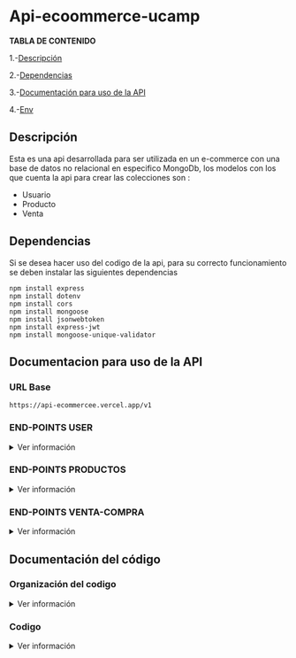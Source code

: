 # Api-ecoommerce-ucamp

**TABLA DE CONTENIDO**

1.-[Descripción](#Descripción)

2.-[Dependencias](#Dependencias)

3.-[Documentación para uso de la API](#Documentacion-para-uso-de-la-api)

4.-[Env](#.env)

## Descripción
Esta es una api desarrollada para ser utilizada en un e-commerce con una base de datos no relacional en especifico MongoDb, los modelos con los que cuenta la api para crear las colecciones son :
- Usuario
- Producto
- Venta

## Dependencias
Si se desea hacer uso del codigo de la api, para su correcto funcionamiento se deben instalar las siguientes dependencias 

    npm install express 
    npm install dotenv
    npm install cors
    npm install mongoose  
    npm install jsonwebtoken
    npm install express-jwt
    npm install mongoose-unique-validator

## Documentacion para uso de la API
### URL Base
`https://api-ecommercee.vercel.app/v1`


### **END-POINTS USER**

<details>
	
  <summary>Ver información</summary>
	
---
#### Registro de usuarios
> Este recurso permite crear un nuevo usuario 
<details>
  <summary>Ver información</summary>
	
###### End point
```http
  POST /user/
```

###### Body Request
```json
Formato Json
{
	"name": "Frank",
	"surname": "Aveiga",
	"mail": "prueba@prueba.com",
	"city":"Guayaquil",
	"age": 29,
	"password":"contrasena",
	"img": "url"
}
```
###### Response
```javascript
{
    "mensaje": "Usuario Creado",
    "detalles": {
        "idUser": "635cd92b96e01a1c9db455c1",
        "type": "customer",
        "token": "eyJhbGciOiJIUzI1NiIsInR5cCI6IkpXVCJ9.eyJpZFVzZXIiOiI2MzVjZDkyYjk2ZTAxYTFjOWRiNDU1YzEiLCJ0eXBlIjoiY3VzdG9tZXIiLCJpYXQiOjE2NjcwMjkyOTN9.c7WNCjOeOmOWMxusie7zR18LLvo5nTm1s6eXirLC81c"
    }
}
```
</details>
	
---
#### Login de usuario
> Este recurso permite logear al usuario generando un token de autorización
<details>
  <summary>Ver información</summary>
	
###### End point
```http
  POST /user/login
```

###### Body Request
```json
Formato Json
{
	"mail": "prueba@prueba.com",
	"password":"contrasena"
}
```

###### Response
```javascript
{
    "mensaje": "Login correcto",
    "detalles": "eyJhbGciOiJIUzI1NiIsInR5cCI6IkpXVCJ9.eyJpZFVzZXIiOiI2MzVjZDkyYjk2ZTAxYTFjOWRiNDU1YzEiLCJ0eXBlIjoiY3VzdG9tZXIiLCJpYXQiOjE2NjcwMjk0ODF9.ZHq7vv26JHaIltYTU45JnOrPfUNGhiYRUIatKFnvSPU"
}
```
</details>

---
#### Obtener todos los usuarios
> Este recurso devuelve los datos de los usuarios. **Solo podras usar esta ruta cuando este estes logeado como administrador** 
<details>
  <summary>Ver información</summary>
	
###### End point	
```http
  GET /user/getAll
```

###### Header Request
| KEY  |VALUE   |
| ------------ | ------------ |
| Authorization| Bearer (token de admin)  |

###### Response
```javascript
"mensaje": "Usuarios encontrados",
    "detalles": [
        {
             "_id": "635cd92b96e01a1c9db455c1",
            "name": "Frank",
            "mail": "prueba@prueba.com",
            "age": 29,
            "type": "customer",
            "img": "url"
        },
        {
            "_id": "635cd92b96e01a1c9db455c1",
            "name": "Frank",
            "mail": "prueba@prueba.com",
            "age": 29,
            "type": "customer",
            "img": "url"
        }
    ]
}
```
</details>	
	
---
	
	
#### Obtener los datos del usuario logeado
> Este recurso devuelve los datos del usuario logead. **Solo podras usar esta ruta cuando estes logeado ya que tendras el token de login** 

<details>
  <summary>Ver información</summary>

###### End point
```http
  -POST /user/
```



###### Header Request
| KEY  |VALUE   |
| ------------ | ------------ |
| Authorization| Bearer (token)  |

###### Response
```javascript
"mensaje": "Usuarios encontrados",
    "detalles": [
        {
             "_id": "635cd92b96e01a1c9db455c1",
            "name": "Frank",
            "mail": "prueba@prueba.com",
            "age": 29,
            "type": "customer",
            "img": "url"
        }
    ]
}
```
</details>

---
	
#### Obtener los datos de un usuario a través de uno de sus atributos 
> Este recurso devuelve los datos de los usuarios que cumplan con los parametros a travez del body. **Solo podras usar esta ruta cuando estes logeado como administrador** 
	
<details>
 <summary>Ver información</summary>
	
###### End point
	
```http
  GET /user/filtrar
```


###### Header Request
| KEY  |VALUE   |
| ------------ | ------------ |
| Authorization| Bearer (token de administrador)  |

###### Body Request (puedes buscar con cualquier atributo en esta ocación lo haremos con la edad)
```json
Formato Json
{
	"age": 29,
}
```

###### Response
```javascript
"mensaje": "Usuarios encontrados",
    "detalles": [
        {
             "_id": "635cd92b96e01a1c9db455c1",
            "name": "Frank",
            "mail": "prueba@prueba.com",
            "age": 29,
            "type": "customer",
            "img": "url"
        },
         {
             "_id": "635cd92b96e0qwe4rqwerr4",
            "name": "Frank",
            "mail": "prueba@prueba.com",
            "age": 29,
            "type": "customer",
            "img": "url"
        }
    ]
}
```
</details>
	
---
	
#### Obtener los de un usuario a través de un ID 
> Este recurso devuelve los datos de un usuario buscado por su ID pasado a través de params. **Solo podras usar esta ruta cuando estes logeado como administrador** 

<details>
 <summary>Ver información</summary>
	
###### End point
```http
  GET /user/:id
  Ejemplo /user/635cd92b96e01a1c9db455c1    
```

######  Params
| KEY  |VALUE   |
| ------------ | ------------ |
| | 635cd92b96e01a1c9db455c1    |



###### Response
```javascript
"mensaje": "Usuarios encontrados",
    "detalles": [
        {
             "_id": "635cd92b96e01a1c9db455c1",
              "name": "Frank",
              "surname": "Aveiga",
              "mail": "prueba@prueba.com",
              "city": "Guayaquil",
              "age": 29,
              "type": "customer",
              "img": "url",
              "salt": "aa870aaeb1bfd6c62419180d0a6802d5",
              "password": "d7b242e696",
        }
    ]
}
```

</details>
	
---

#### Actualizar la información de los usuarios encontradoa travez del ID de usuario
> Este recurso busca un usuario a travez en un id pasado por parametro y actualiza los valores pasados por el body. **Solo podras usar esta ruta cuando estes logeado como administrador ya que tendras el token de admin** 

<details>
  <summary>Ver información</summary>

###### End point
```http
  -PUT /user/:ID
```

###### Header Request
| KEY  |VALUE   |
| ------------ | ------------ |
| Authorization| Bearer (token de administrador)  |

######  Params
| KEY  |VALUE   |
| ------------ | ------------ |
| | 635cd92b96e01a1c9db455c1    |

###### Body Request
```json
Formato Json
{
	"name": "Dario",
	"surname": "Dueñas"
}
```


###### Response
```javascript
{
    "mensaje": "Usuario actualizado",
    "detalles": {
        "_id": "635cd92b96e01a1c9db455c1",
        "name": "Dario",
        "surname": "Dueñas",
        "mail": "prueba@prueba.com",
        "city": "Guayaquil",
        "age": 29,
        "type": "customer",
        "img": "url",
    }
}
```
</details>

---

#### Elimina un usuario por el Id del usuario
> Este recurso elimina un usuario buscandolo por el ID pasado por parametro. **Solo podras usar esta ruta cuando estes logeado como administrador ya que tendras el token de admin** 

<details>
  <summary>Ver información</summary>

###### End point
```http
  DELETE /user/delete/:id
  Ejemplo  /user/delete/635cd92b96e01a1c9db455c1
```

###### Header Request
| KEY  |VALUE   |
| ------------ | ------------ |
| Authorization| Bearer (token de administrador)  |

######  Params
| KEY  |VALUE   |
| ------------ | ------------ |
| | 635cd92b96e01a1c9db455c1    |



###### Response
```javascript
{
    "mensaje": "Usuario eliminado",
    "detalles": {
        "_id": "635cd92b96e01a1c9db455c1",
        "name": "Dario",
        "surname": "Dueñas",
        "mail": "prueba@prueba.com",
        "city": "Guayaquil",
        "age": 29,
        "type": "customer",
        "img": "url",
    }
}
```


</details>

---

#### Eliminar usuarios a travez de una busqueda de sus propiedades
> Este recurso elimina los usuario que tengan la propiedad que se pasa por el body **Solo podras usar esta ruta cuando estes logeado como administrador ya que tendras el token de admin** 

<details>
  <summary>Ver información</summary>

###### End point
```http
   DELETE /user/
```

###### Header Request
| KEY  |VALUE   |
| ------------ | ------------ |
| Authorization| Bearer (token de administrador)  |



###### Body Request
```json
Formato Json
{
	"age": 29
}
```


###### Response
```javascript
{
    "mensaje": "Usuarios eliminados",
    "detalles": {
        "acknowledged": true,
        "deletedCount": 2
    }
}
```
</details>

---


</details>

</details>



### **END-POINTS PRODUCTOS**

<details>
	
  <summary>Ver información</summary>
  
  ---
#### Registro de nuevo producto
> Este recurso permite crear un nuevo producto,**Solo podras usar esta ruta cuando tengas un token de admin** 
<details>
  <summary>Ver información</summary>
	
###### End point
```http
  POST /product/
```

###### Header Request
| KEY  |VALUE   |
| ------------ | ------------ |
| Authorization| Bearer (token de administrador)  |

###### Body Request
```json
Formato Json
{
	"name": "Producto 1",
	"description": "Aqui escribir una descripción",
	"img": "url",
	"price": 200,
	"age": 29,

}
```
###### Response
```javascript
{
    "mensaje": "Producto creado",
    "detalles": {
        "name": "Producto 1",
        "description": "Aqui escribir una descripción",
        "img": "url",
        "price": 200,
        "uploader": {
            "_id": "635da9cd93c3906e28f08a27",
            "name": "Frank"
        },
        "_id": "635daa1293c3906e28f08a2e",
        "__v": 0
    }
}
```
</details>

---

#### Ver todos los productos creados
> Este recurso permite visualizar todos los productos que han sido creados,**Solo podras usar esta ruta cuando tengas un token de admin** 
<details>
  <summary>Ver información</summary>
	
###### End point
```http
  GET /product/getAll
```

###### Header Request
| KEY  |VALUE   |
| ------------ | ------------ |
| Authorization| Bearer (token de administrador)  |



###### Response
```javascript
{
    "mensaje": "Productos encontrados",
    "detalles": [
        {
            "_id": "635c150ac715677c436d6aa8",
            "name": "Iphoneee",
            "description": "telefono",
            "img": "url",
            "price": 1500,
            "uploader": {
                "_id": "635bf75b4e96275e9ddc01c7"
            },
            "__v": 0
        },
        {
            "_id": "635c8d1c3d5d7101e62c04e4",
            "name": "Iphoneee",
            "description": "telefono",
            "img": "url",
            "price": 1500,
            "uploader": {
                "_id": "635bf75b4e96275e9ddc01c7"
            },
            "__v": 0
        },
        {
            "_id": "635daa1293c3906e28f08a2e",
            "name": "Producto 1",
            "description": "Aqui escribir una descripción",
            "img": "url",
            "price": 200,
            "uploader": {
                "_id": "635da9cd93c3906e28f08a27"
            },
            "__v": 0
        }
    ]
}
```
</details>

---

#### Ver los productos que el usuario logeado he creado
> Este recurso permite visualizar todos los productos que el administrador logeado ha creado,**Solo podras usar esta ruta cuando tengas un token de admin** 
<details>
  <summary>Ver información</summary>
	
###### End point
```http
  GET /product/misPeliculas
```

###### Header Request
| KEY  |VALUE   |
| ------------ | ------------ |
| Authorization| Bearer (token de administrador)  |



###### Response
```javascript
{
    "mensaje": "Productos encontradas",
    "detalles": [
        {
            "_id": "635c150ac715677c436d6aa8",
            "name": "Iphoneee",
            "description": "telefono",
            "img": url",
            "price": 1500,
            "uploader": {
                "_id": "635bf75b4e96275e9ddc01c7"
            },
            "__v": 0
        },
        {
            "_id": "635c8d1c3d5d7101e62c04e4",
            "name": "Iphoneee",
            "description": "telefono",
            "img": "url",
            "price": 1500,
            "uploader": {
                "_id": "635bf75b4e96275e9ddc01c7"
            },
            "__v": 0
        }
    ]
}
```
</details>

---

#### Actualizar un producto por el id
> Este recurso permite eliminar un producto pasandole el id como referncia de que producto eliminar,**Solo podras usar esta ruta cuando tengas un token de admin** 
<details>
  <summary>Ver información</summary>
	
###### End point
```http
  PUT /product/
```

###### Header Request
| KEY  |VALUE   |
| ------------ | ------------ |
| Authorization| Bearer (token de administrador)  |

###### Body Request
```json
Formato Json
{
	"name": "Celular"
}
```


###### Response
```javascript
{
    "mensaje": "Producto actualizado",
    "detalles": {
        "_id": "635c8d1c3d5d7101e62c04e4",
        "name": "Celular",
        "description": "telefono",
        "img": "URL",
        "price": 1500,
        "uploader": {
            "_id": "635bf75b4e96275e9ddc01c7"
        },
        "__v": 0
    }
}
```
</details>

---

#### Eliminar un producto por id
> Este recurso permite eliminar un producto pasandole el id como referncia de que producto eliminar,**Solo podras usar esta ruta cuando tengas un token de admin** 
<details>
  <summary>Ver información</summary>
	
###### End point
```http
  DELETE /product/
```

###### Header Request
| KEY  |VALUE   |
| ------------ | ------------ |
| Authorization| Bearer (token de administrador)  |



###### Response
```javascript
{
    "mensaje": "Producto eliminado",
    "detalles": {
        "_id": "635c150ac715677c436d6aa8",
        "name": "Iphoneee",
        "description": "telefono",
        "img": "URL",
        "price": 1500,
        "uploader": "635bf75b4e96275e9ddc01c7",
        "__v": 0
    }
}
```
</details>

---

</details>

### **END-POINTS VENTA-COMPRA**

<details>
	
  <summary>Ver información</summary>
  
  ---
  
#### Crear una nueva compra
> Este recurso permite guardar una compra ,**Solo podras usar esta ruta cuando tengas un token** 
<details>
  <summary>Ver información</summary>
	
###### End point
```http
  POST /sale/
```

###### Header Request
| KEY  |VALUE   |
| ------------ | ------------ |
| Authorization| Bearer (token)  |

###### Body Request
```json
Formato Json
{
	"total": 300,
    "products":["635daa1293c3906e28f08a2e","635daa1293c3906e28f08a2e"]
}
```


###### Response
```javascript
{
    "mensaje": "Venta creada",
    "detalles": {
        "total": 300,
        "buyer": {
            "_id": "635bf75b4e96275e9ddc01c7",
            "name": "asd"
        },
        "products": [
            {
                "_id": "635daa1293c3906e28f08a2e",
                "name": "Producto 1",
                "price": 200
            },
            {
                "_id": "635daa1293c3906e28f08a2e",
                "name": "Producto 1",
                "price": 200
            }
        ],
        "state": "solicitado",
        "_id": "635f55e3f68de0cca8099b7a",
        "createdAt": "2022-10-31T04:58:11.893Z",
        "updatedAt": "2022-10-31T04:58:11.893Z",
        "__v": 0
    }
}

```
</details>

---
  
#### Ver todas las compras
> Este recurso permite visualizar todas las compras realizadas por todos los usuarios ,**Solo podras usar esta ruta cuando tengas un token de administrador** 
<details>
  <summary>Ver información</summary>
	
###### End point
```http
  GET /sale/getAll
```

###### Header Request
| KEY  |VALUE   |
| ------------ | ------------ |
| Authorization| Bearer (token de administrador)  |



###### Response
```javascript
{
    "mensaje": "Ventas encontradas",
    "detalles": [
        {
            "_id": "635f55e3f68de0cca8099b7a",
            "total": 300,
            "buyer": {
                "_id": "635bf75b4e96275e9ddc01c7",
                "name": "asd"
            },
            "products": [
                {
                    "_id": "635daa1293c3906e28f08a2e",
                    "name": "Producto 1",
                    "price": 200
                },
                {
                    "_id": "635daa1293c3906e28f08a2e",
                    "name": "Producto 1",
                    "price": 200
                }
            ],
            "state": "solicitado",
            "createdAt": "2022-10-31T04:58:11.893Z",
            "updatedAt": "2022-10-31T04:58:11.893Z",
            "__v": 0
        },
        {
            "_id": "635f598e51ecc4923d2f224a",
            "total": 300,
            "buyer": {
                "_id": "635bf75b4e96275e9ddc01c7",
                "name": "asd"
            },
            "products": [
                {
                    "_id": "635daa1293c3906e28f08a2e",
                    "name": "Producto 1",
                    "price": 200
                },
                {
                    "_id": "635daa1293c3906e28f08a2e",
                    "name": "Producto 1",
                    "price": 200
                }
            ],
            "state": "solicitado",
            "createdAt": "2022-10-31T04:58:11.893Z",
            "updatedAt": "2022-10-31T04:58:11.893Z",
            "__v": 0
        }
    ]
}
    
```
</details>

---

#### Ver las compras del usuario logeado
> Este recurso permite visualizar todas las compras realizadas por todos los usuarios ,**Solo podras usar esta ruta cuando tengas un token** 
<details>
  <summary>Ver información</summary>
	
###### End point
```http
  GET /sale/compras
```

###### Header Request
| KEY  |VALUE   |
| ------------ | ------------ |
| Authorization| Bearer (token )  |



###### Response
```javascript
{
    "mensaje": "Comprsa encontradas",
    "detalles": [
        {
            "_id": "635f55e3f68de0cca8099b7a",
            "total": 300,
            "buyer": "635bf75b4e96275e9ddc01c7",
            "products": [
                {
                    "_id": "635daa1293c3906e28f08a2e",
                    "name": "Producto 1",
                    "price": 200
                },
                {
                    "_id": "635daa1293c3906e28f08a2e",
                    "name": "Producto 1",
                    "price": 200
                }
            ],
            "state": "solicitado",
            "createdAt": "2022-10-31T04:58:11.893Z",
            "updatedAt": "2022-10-31T04:58:11.893Z",
            "__v": 0
        },
        {
            "_id": "635f598e51ecc4923d2f224a",
            "total": 300,
            "buyer": "635bf75b4e96275e9ddc01c7",
            "products": [
                {
                    "_id": "635daa1293c3906e28f08a2e",
                    "name": "Producto 1",
                    "price": 200
                },
                {
                    "_id": "635daa1293c3906e28f08a2e",
                    "name": "Producto 1",
                    "price": 200
                }
            ],
            "state": "solicitado",
            "createdAt": "2022-10-31T04:58:11.893Z",
            "updatedAt": "2022-10-31T04:58:11.893Z",
            "__v": 0
        }
    ]
}
    
```
 

</details>

---

#### Actualizar el estado de la compra
> Este recurso permite actualizar el estado de la compra ,**Solo podras usar esta ruta cuando tengas un token de administrador** 
<details>
  <summary>Ver información</summary>
	
###### End point
```http
  POST /sale/estado/:id
  Ejemplo  /sale/estado/635f55e3f68de0cca8099b7a
```

###### Header Request
| KEY  |VALUE   |
| ------------ | ------------ |
| Authorization| Bearer (token de administrador)  |


###### Params
| KEY  |VALUE   |
| ------------ | ------------ |
| | 635f55e3f68de0cca8099b7a   |

###### Body Request
```json
Formato Json
{
	"state":"enviado"
}
```


###### Response
```javascript
{
    "mensaje": "Estado de la venta actualizado",
    "detalles": {
        "_id": "635f55e3f68de0cca8099b7a",
        "total": 300,
        "buyer": "635bf75b4e96275e9ddc01c7",
        "products": [
            "635daa1293c3906e28f08a2e",
            "635daa1293c3906e28f08a2e"
        ],
        "state": "enviado",
        "createdAt": "2022-10-31T04:58:11.893Z",
        "updatedAt": "2022-10-31T07:35:35.424Z",
        "__v": 0
    }
}

```
</details>

---

</details>
	
## Documentación del código 

 ### **Organización del codigo**
<details>
  <summary>Ver información</summary>
  
  El código está organizado por carpetas y un archivo index.js principal además de un archivo de variables de entorno
  
  ![Image text](https://i.ibb.co/bm9Kdyk/Organizc.png)
  
 </details>
 
 ### **Codigo**
<details>
<summary>Ver información</summary>

###


  
<details>

<summary>:file_folder: Models</summary>

###
   
   
<details>

<summary> >  :spiral_notepad: index.js</summary>

 ###

```javascript
const User = require("./User.model");
const Product = require("./Product.model");
const Sale = require("./Sale.model");

module.exports = {
  User,
  Product,
  Sale
};

```

</details>

<details>

 <summary> >  :spiral_notepad: User.model.js </summary>
 
  ###
  
```javascript

const mongoose = require('mongoose');
const crypto = require('crypto');
const jwt = require('jsonwebtoken');
const uniqueValidator = require('mongoose-unique-validator');

const UserSchema = new mongoose.Schema({
    name:{
        type:String,
        required:true,
    },
    surname:{
        type:String,
        required: true,
    },
    mail:{
        type: String,
        required:true,
        unique: true,
        match: [/^[\w-\.]+@([\w-]+\.)+[\w-]{2,4}$/, 'email invalido'],
    },
    city:{
        type:String,
    },
    age:{
        type:Number,
        required:true,
    },
    type:{
        type:String,
        enum:[
            'customer',
            'admin'
        ],
        default:'customer',
        required:true,
    },
    password:{
        type:String,
        required:true
    },
    img:{
        type:String,
        default:'wwww.hola.com'
    },
    salt:{
        type:String,
    }
})

/* A plugin that validates the uniqueness of a field. */
UserSchema.plugin(uniqueValidator)

/* Encrypting the password. */
UserSchema.methods.encryptString = function(stringToEncript,salt){
    return crypto.pbkdf2Sync(stringToEncript,salt,10000,5,'sha512').toString('hex');
}


UserSchema.methods.hashPassword = function(password){
  /* Generating a random string of 16 characters. */
    this.salt = crypto.randomBytes(16).toString('hex');
    /* Assigning the value of the function `encryptString` to the property `password` of the object
    `this`. */
    this.password = this.encryptString(password,this.salt)
}

/* Verifying the password. */
UserSchema.methods.verifyPassword = function(password){
    return this.encryptString(password,this.salt) === this.password;
}

/* Generating a token. */
UserSchema.methods.generateJWT = function(){
    return jwt.sign({idUser: this._id,type:this.type},process.env.SECRET)
}

/* Creating a token. */
UserSchema.methods.onSingGenerateJWT = function(){
    return{
        idUser: this._id,
        type: this.type,
        token: this.generateJWT(),
    }
}

/* Creating a model called `User` with the schema `UserSchema` and the collection `collectionUser`. */
mongoose.model('User',UserSchema,'collectionUser')





```
 
</details>

<details>

 <summary> >  :spiral_notepad: Product.model.js </summary>
 
 ###

```javascript
const mongoose = require('mongoose')

const ProductSchema = new mongoose.Schema({
    name:{
        type:String,
        required:true,
    },
    description:{
        type:String,
        default:"..."
    },
    img:{
        type:String,
        default:'https://www.google.com/url?sa=i&url=https%3A%2F%2Fwww.suzukijember.com%2Fgallery%2Fgambar_product%2F%3FMA&psig=AOvVaw29KG-vfntzAlLrOnBXKet4&ust=1667063204088000&source=images&cd=vfe&ved=0CA0QjRxqFwoTCNCNh8S0g_sCFQAAAAAdAAAAABAb'
    },
    price:{
        type:Number,
        required:true,
    },
    uploader: {
        type: mongoose.ObjectId,
        ref: "User",
      }

})

mongoose.model('Product', ProductSchema, "collectionProduct");


```

</details>

<details>

 <summary> >  :spiral_notepad: Sale.model.js </summary>
 
 ###
 ```javascript

const mongoose = require("mongoose");


const SaleSchema = new mongoose.Schema({
    
    total: {
      type: Number,
      required: true,
    },
    buyer: {
      type: mongoose.ObjectId,
      ref: "User",
    },
    products: {
      type: [
        {
          type: mongoose.ObjectId,
          ref: "Product",
        },
      ],
    },
    state:{
        type:String,
        enum:[
            'solicitado',
            'confirmado',
            'enviado'
        ],
        default:'solicitado',
        required:true,
    }
  },
  {
    timestamps: true,
  }
);

mongoose.model('Sale',SaleSchema,'collectionnSales');


```
 
 
</details>
   
</details>

<details>

<summary>:file_folder: Controllers</summary>

###

<details>

<summary> >  :spiral_notepad: index.js</summary>

 ###

```javascript
const {
    registro,
    verUsuarios,
    filtrarUsuarios,
    eliminarUsuarioPorId,
    eliminarUsuariosPorFiltro,
    actualizarUsuario,
    login,
    verInfoUsuario,
    verUsuario
  } = require("./User.controller");
  
  const{
    nuevoProducto,
    verProductos,
    eliminarProductoPorId,
    actualizarProductoPorId,
    verMisProductosCreados,
  } = require('./Product.controller')
  const{
    nuevaVenta,
    verVentas,
    filtrarVentasUsuario,
    actualizarEstadoId
  } = require('./Sale.controller')
  
  
  module.exports = {
    registro,
    verUsuarios,
    filtrarUsuarios,
    eliminarUsuarioPorId,
    eliminarUsuariosPorFiltro,
    actualizarUsuario,
    login,
    verInfoUsuario,
    verUsuario,
    nuevoProducto,
    verProductos,
    eliminarProductoPorId,
    actualizarProductoPorId,
    verMisProductosCreados,
    nuevaVenta,
    verVentas,
    filtrarVentasUsuario,
    actualizarEstadoId
  };

```

</details>

<details>

 <summary> >  :spiral_notepad: User.controlleer.js </summary>
 
  ###
  
```javascript

const mongoose = require('mongoose');
const User = mongoose.model('User');


 /* It creates a new user with the request body, hashes the password, and saves the user.*/
/**
 * It takes the password from the request body, deletes it from the request body, creates a new user
 * with the request body, hashes the password, saves the user, and returns a response.
 */
const registro = async (req,res) =>{
    try{

        const{password} = req.body;
        delete req.body.password;
        const user = new User(req.body)
        user.hashPassword(password);
        await user.save();
        
        return res.status(201).json({mensaje:'Usuario Creado',detalles: user.onSingGenerateJWT()})
    }catch(e){
        return res.status(400).json({ mensaje: "Error", detalles: e.message });
    }

}

/**
 * a function that searches for a user with email
 * It takes the email and password from the request body, searches for a user with that email, if it
 * finds one, it checks if the password is correct, if it is, it returns a JWT token, if not, it
 * returns an error message.
 */
const login = async(req,res)=>{
    try {
        const{mail,password} = req.body;
        const user = await User.findOne({mail});

        if(!user){
            return res.status(400).json({mensaje:'error',detalles:'Usuario no encontrado'});
        }
        if(user.verifyPassword(password)){
            return res.status(200).json({mensaje:'Login correcto', detalles: user.generateJWT()})
        }

        return res.status(400).json({mensaje: 'Error', detalles:'Contraseña incorrecta'});
    } catch (e) {
        return res.status(400).json({mensaje:'Error',detalles:  e.message});
    }
};

/**
 * It returns a list of users, but only if the user is an admin.
 */
const verUsuarios = async (req, res) => {
    try {
      if (req.user.type !== "admin") {
        return res.status(400).json({mensaje: "Error",detalles: "No tienes permiso para ver esto",});
      }
      const usuarios = await User.find({},{
        name: true,
        surename: true,
        mail: true,
        age: true,
        type: true,
        img: true,
      });
      if (!usuarios.length)
        return res.status(404).json({ mensaje: "Error", detalles: "Colección vacía" });
      return res.status(200).json({ mensaje: "Usuarios encontrados", detalles: usuarios });
    } catch (e) {
      return res.status(400).json({ mensaje: "Error", detalles: e.message });
    }
  };


/**
 * It returns a user if the user is an admin and the user exists
 */
  const verUsuario = async (req, res) => {
    try {
      if (req.user.type !== "admin") {
        return res.status(400).json({mensaje: "Error", detalles: "No tienes permiso para ver esto",});
      }
      console.log(req.query)
      const usuario = await User.findById(req.params.id);
      if (!usuario)
        return res.status(404).json({ mensaje: "Error", detalles: "No existe este usuario" });
      return res.status(200).json({ mensaje: "Usuario encontrado", detalles: usuario });
    } catch (e) {
      return res.status(400).json({ mensaje: "Error", detalles: e.message });
    }
  };

/**
 * filtra el usuario dependiendo el parametro pasado por el body

 */
  const filtrarUsuarios = async (req, res) => {
    
    try {
        if (req.user.type !== "admin") {
            return res.status(400).json({mensaje: "Error", detalles: "No tienes permiso para ver esto",});
          }
      const usuarios = await User.find(req.body);
      if (!usuarios.length)
        return res.status(404).json({ mensaje: "Error", detalles: "Usuarios no encontrados" });
      return res.status(200).json({ mensaje: "Usuarios encontrados", detalles: usuarios });
    } catch (e) {
      return res.status(400).json({ mensaje: "Error", detalles: e.message });
    }
  };

/**
 * It deletes a user from the database by ID.
 */
  const eliminarUsuarioPorId = async (req, res) => {
    try {
        if (req.user.type !== "admin") {
            return res.status(400).json({mensaje: "Error", detalles: "No tienes permiso para ver esto",});
          }
      const  id  = req.params.id;
      if (id.length !== 24)
        return res.status(400).json({ mensaje: "Error", detalles: "ID no válido" });
      const usuario = await User.findById(id);
      if (!usuario)
        return res.status(404).json({ mensaje: "Error", detalles: "Usuario no encontrado" });
      const eliminado = await User.findByIdAndDelete(id);
      return res.status(200).json({ mensaje: "Usuario eliminado", detalles: eliminado });
    } catch (e) {
      return res.status(400).json({ mensaje: "Errorr", detalles: e.message });
    }
  };
  

/**
 * It deletes all users that match the filter in the request body
 */
  const eliminarUsuariosPorFiltro = async (req, res) => {
    try {
        if (req.user.type !== "admin") {
            return res.status(400).json({mensaje: "Error", detalles: "No tienes permiso para ver esto",});
          }
      const eliminados = await User.deleteMany(req.body);
      return res
        .status(200)
        .json({ mensaje: "Usuarios eliminados", detalles: eliminados });
    } catch (e) {
      return res.status(400).json({ mensaje: "Error", detalles: e.message });
    }
  };
  
/**
 * It takes the id from the request params, and then updates the user with the id with the body of the
 * request.
 */
  const actualizarUsuario = async (req, res) => {
    try {
        if (req.user.type !== "admin") {
            return res.status(400).json({mensaje: "Error", detalles: "No tienes permiso para ver esto",});
          }
      const { id } = req.params;
      const actualizado = await User.findByIdAndUpdate(
        id,
        { $set: req.body },
        { new: true }
      );
      return res.status(200).json({ mensaje: "Usuario actualizado", detalles: actualizado });
    } catch (e) {
      return res.status(400).json({ mensaje: "Error", detalles: e.message });
    }
  };

 /**
  * It returns the user's information
  */
  const verInfoUsuario = async (req, res) => {
    try {
      const usuarioInfo = await User.findById(req.user.idUser, {name:1, mail:1,type:1,age:1, surename:1,img:1
      });
      if (!usuarioInfo)
      return res.status(404).json({ mensaje: "Error", detalles: "Usuario no encontrado" });
      return res.status(200).json({ mensaje: "Usuarios encontrados", detalles: usuarioInfo });
    } catch (e) {
      return res.status(400).json({ mensaje: "Error", detalles: e.message });
    }
  };

  module.exports = {
    registro,
    verUsuarios,
    verUsuario,
    filtrarUsuarios,
    eliminarUsuarioPorId,
    eliminarUsuariosPorFiltro,
    actualizarUsuario,
    verInfoUsuario,
    login,
  };



```
 
</details>

<details>

 <summary> >  :spiral_notepad: Product.controller.js </summary>
 
 ###

```javascript

const mongoose = require("mongoose");
const Product = mongoose.model("Product");

/**
 * "If the user is not an admin, return a 403 error. If the user is an admin, create a new product and
 * save it to the database."
 */
const nuevoProducto = async (req, res) => {
    try {
      if (req.user.type !== "admin") {
        return res.status(403).json({  mensaje: "Error",detalles: "Sólo un admin puede crear un nuevo producto",
          });
      }
      
      const producto = new Product({...req.body, uploader: req.user.idUser});
  
      const resp = await producto.save();
  
      return res.status(201).json({mensaje: "Producto creado",detalles: await resp.populate("uploader", "name",),
      });
    } catch (e) {
      return res.status(400).json({ mensaje: "Error", detalles: e.message });
    }
  };


 /**
  * It's a function that returns a promise that resolves to an array of products.
  */
  const verProductos = async (req, res) => {
    try {
      const products = await Product.find().populate("uploader", "nombre");
      if (!products.length)
        return res.status(404).json({ mensaje: "Error", detalles: "Colección vacía" });
      return res.status(200).json({ mensaje: "Productos encontrados", detalles: products });
    } catch (e) {
      return res.status(400).json({ mensaje: "Error", detalles: e.message });
    }
  };


/**
 * It returns a list of products created by the user who is logged in.
 * </code>
 */
  const verMisProductosCreados = async (req, res) => {
    try {
      if (req.user.type !== "admin") {
        return res.status(400).json({mensaje: "Error",detalles: "No tienes permiso para ver esto",});
      }
      
      const products = await Product.find({uploader: req.user.idUser}).populate("uploader", "nombre");
      if (!products.length)
        return res.status(404).json({ mensaje: "Error", detalles: "Esste usuario no ha creado productos" });
      return res.status(200).json({ mensaje: "Productos encontradas", detalles: products });
    } catch (e) {
      return res.status(400).json({ mensaje: "Error", detalles: e.message });
    }
  };


/**
 * It deletes a product from the database by its id.
 */
  const eliminarProductoPorId = async (req, res) => {
    try {
       if (req.user.type !== "admin") {
            return res.status(400).json({mensaje: "Error",detalles: "No tienes permiso para ver esto",});
        }
      const { id } = req.params;
      if (id.length !== 24)
        return res.status(400).json({ mensaje: "Error", detalles: "ID no válido" });
      const products = await Product.findById(id);
      if (!products)
        return res.status(404).json({ mensaje: "Error", detalles: "Producto no encontrado" });
      const eliminado = await Product.findByIdAndDelete(id);
      return res.status(200).json({ mensaje: "Producto eliminado", detalles: eliminado });
    } catch (e) {
      return res.status(400).json({ mensaje: "Error", detalles: e.message });
    }
  };


/**
 * It takes the id of a product, and updates the product with the new data.
 */
const actualizarProductoPorId = async (req, res) => {
  try {
    const { id } = req.params;

    const actualizado = await Product.findByIdAndUpdate(
      id,
      { $set: req.body },
      { new: true }
    ).populate("uploader", "nombre");
    return res
      .status(200)
      .json({ mensaje: "Producto actualizado", detalles: actualizado });
  } catch (e) {
    return res.status(400).json({ mensaje: "Error", detalles: e.message });
  }
};

module.exports = {
    nuevoProducto,
    verProductos,
    eliminarProductoPorId,
    actualizarProductoPorId,
    verMisProductosCreados,
};


```

</details>

<details>

 <summary> >  :spiral_notepad: Sale.model.js </summary>
 
 ###
 ```javascript

const mongoose = require("mongoose");
const Sale = mongoose.model("Sale");


/**
 * It creates a new sale, populates the products and buyer fields, and returns the populated sale.
 */
const nuevaVenta = async (req, res) => {
  try {
    if (req.user.type !== "admin") {
        return res.status(400).json({mensaje: "Error", detalles: "No tienes permiso para ver esto",});
      }
    const sales = new Sale({ ...req.body, buyer: req.user.idUser });

    const resp = await sales.save();

    return res.status(201).json({
      mensaje: "Venta creada",
      detalles: await (await resp.populate({path:'products',select:{name:true,price:true}})).populate("buyer", "name")
    });
  } catch (e) {
    return res.status(400).json({ mensaje: "Error", detalles: e.message });
  }
};


/**
 * It returns all the sales in the database, with the buyer's name, the product's name, price and the
 * uploader's name.
 * </code>

 */
const verVentas = async (req, res) => {
  try {
    if (req.user.type !== "admin") {
        return res.status(400).json({mensaje: "Error", detalles: "No tienes permiso para ver esto",});
      }
    const sales = await Sale.find()
      .populate("buyer", "name")
      .populate({
        path: "products",
        select: {
          name: true,
          price: true,
        }}); 

    if (!sales.length)
      return res
        .status(404)
        .json({ mensaje: "Error", detalles: "Colección vacía" });
    return res
      .status(200)
      .json({ mensaje: "Ventas encontradas", detalles: sales });
  } catch (e) {
    return res.status(400).json({ mensaje: "Error", detalles: e.message });
  }
};


/**
 * It returns all the sales of a user, and the products that were sold in each sale.
 * </code>
 */
const filtrarVentasUsuario = async (req, res) => {
    
    try {
      
          const buyer = req.user.idUser
      const compras = await Sale.find({buyer}).populate({ path: "products",
      select: {
        name: true,
        price: true,
      }});
      if (!compras.length)
        return res.status(404).json({ mensaje: "Error", detalles: "compras no encontradas" });
      return res.status(200).json({ mensaje: "Compras encontradas", detalles: compras });
    } catch (e) {
      return res.status(400).json({ mensaje: "Error", detalles: e.message });
    }
  }



  /**
   * It takes the id of the sale and the state of the sale from the body of the request and updates the
   * state of the sale in the database.
   * </code>

   */
  const actualizarEstadoId = async (req, res) => {
    if (req.user.type !== "admin") {
      return res.status(400).json({mensaje: "Error", detalles: "No tienes permiso para ver esto",});
    }
    body = req.body.state
    console.log(body)

    if(body === "confirmado" || body === "solicitado" || body === "enviado"){
      try {
        const { id } = req.params;
        
        const actualizado = await Sale.findByIdAndUpdate(
          id,
          { $set: {state : req.body.state }},
          { new: true }
        );
        return res
          .status(200)
          .json({ mensaje: "Estado de la venta actualizado", detalles: actualizado });
      } catch (e) {
        return res.status(400).json({ mensaje: "Error", detalles: e.message });
      }
    }

    return res.status(400).json({mensaje: "Error", detalles: "Estado no existente", hola:body});
    
  };


module.exports = {
  nuevaVenta,
  filtrarVentasUsuario,
  verVentas,
  actualizarEstadoId
};


```
 
 
</details>





</details>

<details>

<summary>:file_folder: Middelwares</summary>

 ###

<details>

 <summary> >  :spiral_notepad: auth.js </summary>
 
 ###
 
 ```javascript

const { expressjwt: jwt } = require("express-jwt");

/**
 * If the authorization header is present, split it into an array of two elements, the first being the
 * type of authorization and the second being the token. If the type is Bearer or Token, return the
 * token. Otherwise, return null.
 */
const getToken = (req) => {
  const { authorization } = req.headers;

  if (!authorization) {
    return null;
  }

  const [type, token] = authorization.split(" ");

  return type === "Bearer" || type === "Token" ? token : null;
};

/* Using the express-jwt library to create a middleware function that will be used to authenticate the user. */
const auth = jwt({
  secret: process.env.SECRET,
  algorithms: ["HS256"],
  requestProperty: "user",
  getToken,
});


module.exports = auth;


```
 
 
 
 </details>
 

</details>

<details>

<summary>:file_folder: Routes</summary>

###

<details>
<summary> > :spiral_notepad: index.js </summary>
###

 ```javascript

const express = require("express");
const router = express.Router();
const userRouter = require("./User.routes");
const productRouter = require("./Proucts.routes");
const saleRouter = require("./Sales.routes");


router.get("/", (req, res) => {
  res.send(`
    <h1>Welcome to API!</h1>
    `);
});

router.use("/user", userRouter);
router.use("/product", productRouter);
router.use("/sale", saleRouter);

module.exports = router;


```

</details>

<details>
<summary> > :spiral_notepad: User.routes.js </summary>

###


 ```javascript

//! 1.- Importar express & Middleware
const express = require("express");
const auth = require("../middleware/auth");

//! 2.- Instanciar enrutador
const router = express.Router();

//! 3.- Importar controladores
const {
  registro,
  verUsuarios,
  filtrarUsuarios,
  eliminarUsuarioPorId,
  eliminarUsuariosPorFiltro,
  actualizarUsuario,
  login,
  verInfoUsuario,
  verUsuario,
} = require("../controllers");

//! 4.- Declaramos las rutas
router.post("/", registro);
router.post("/login", login);
// devuvelve los datos de un usuario en especifico siempre y cuando este este logeado o sea administrador ya que recibe el id a travez del token
router.get("/", auth, verInfoUsuario);
// devuelve todos los usuarios
router.get("/getAll", auth, verUsuarios);
// filtra los usuarios por un parametro pasado por el body, este endpoint solo puede ser usado por un usuario tipo administrador
router.get("/filtrar", auth, filtrarUsuarios);
// busca un usuario por el id pasado por parametro, este endpoint solo puede ser usado por un usuario tipo administrador
router.get("/:id", auth, verUsuario);
// elimina un usuario por el id pasado por parametro, este endpoint solo puede ser usado por un usuario tipo administrador
router.delete("/delete/:id", auth, eliminarUsuarioPorId);
// elimina un usuario por un parametro pasado por el body, este endpoint solo puede ser usado por un usuario tipo administrador
router.delete("/", auth, eliminarUsuariosPorFiltro);
// busca un usuario a travez en un id pasado por parametro y actualiza los valores pasados por el body
router.put("/:id", auth, actualizarUsuario);

//! 5.- Exportamos el enrutador
module.exports = router;


```

</details>



<details>
<summary> > :spiral_notepad: Products.routes.js </summary>

###

 ```javascript

const express = require("express");
const auth = require("../middleware/auth");
const router = express.Router();
const {
    nuevoProducto,
    verProductos,
    eliminarProductoPorId,
    actualizarProductoPorId,
    verMisProductosCreados,
} = require("../controllers");

//rutas
//crear un nuevo producto
router.post("/", auth, nuevoProducto);
//Ver todos los productos
router.get("/getAll", auth, verProductos);
//Filtrar las peliculas que ha creado el usuario logeado
router.get("/misPeliculas", auth, verMisProductosCreados);
//Eliminar un producto pasandole un id por parametro
router.delete("/:id", auth, eliminarProductoPorId);
//Actualizar un producto pasandol
router.put("/:id", auth, actualizarProductoPorId);

module.exports = router;


```

</details>


<details>
<summary> > :spiral_notepad: Sales.routes.js </summary>

###

 ```javascript


const express = require("express");
const auth = require("../middleware/auth");


const router = express.Router();


const {
  nuevaVenta,
  verVentas,
  filtrarVentasUsuario,
  actualizarEstadoId
} = require("../controllers");


router.post("/", auth, nuevaVenta);
router.post('/estado/:id',auth,actualizarEstadoId)
router.get("/getAll", auth, verVentas);
router.get("/compras", auth, filtrarVentasUsuario,);


module.exports = router;
```

</details>


</details>

<details>

<summary>:spiral_notepad: index.js</summary>

###
 ```javascript

//Importar variables de entorno
require('dotenv').config();

//Importación de los modelos
require('./models');

//Importar expres, mongoose y router
const express = require('express');
const mongoose= require('mongoose');
const routes = require('./routes');
const cors = require('cors');

//instanciar la app
const app = express();

//configuración de middlewares
app.use(cors());
app.use(express.json());

//Coneccion a mongo
mongoose.connect(process.env.URI_MONGO_SERVER);

//Rutas
app.use('/v1',routes);
app.use((req,res)=>{
    res.send('<a href="/v1">Go to api</a>');
})

//Levantar el servidor 
app.listen(process.env.PORT,()=>{
    console.log('Servidor iniciado en el puerto'+process.env.PORT);
})


```

</details>

<details>

<summary>:date: .env</summary>

###
 ```env

URI_MONGO_SERVER='en esta variable ponemos la ruta de coneccion con la base de datos de mongoDB'
SECRET = 'En esta variable ponemos el string que se utilizara para encriptiar la contraseña y para generar el token'
PORT = En esta varialble ponemos el puerto en el cual la express va a correr de manera local

```

</details>
 
</details>
 
  
  


